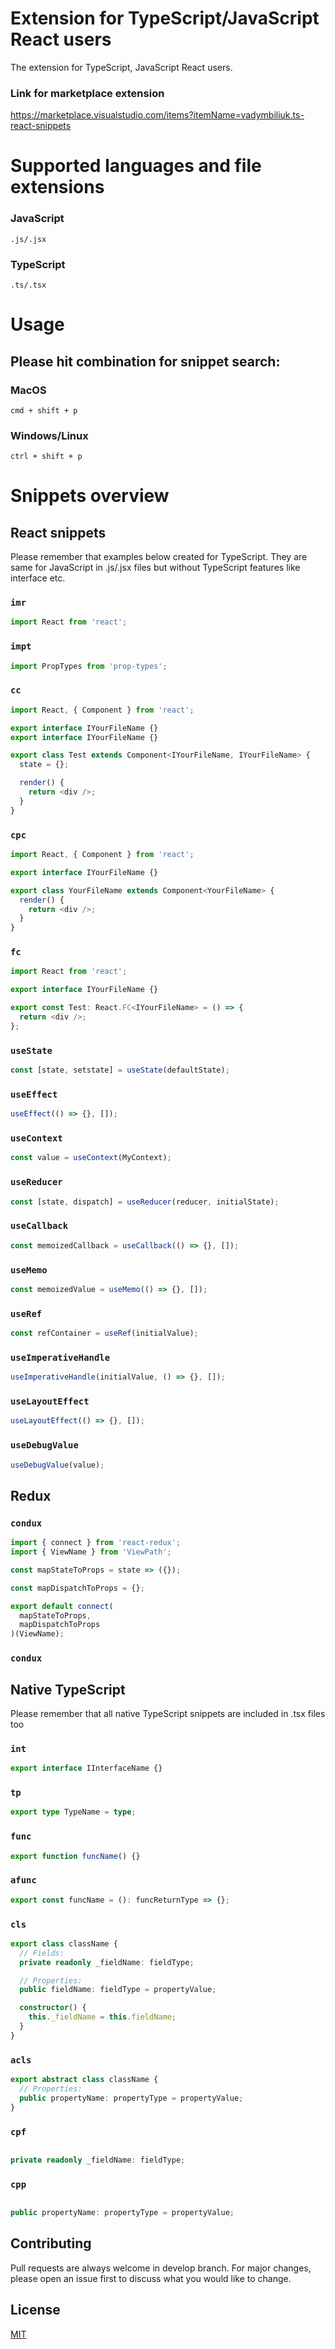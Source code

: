 # Extension for TypeScript/JavaScript React users

The extension for TypeScript, JavaScript React users.

### Link for marketplace extension

https://marketplace.visualstudio.com/items?itemName=vadymbiliuk.ts-react-snippets

# Supported languages and file extensions

### JavaScript

`.js/.jsx`

### TypeScript

`.ts/.tsx`

# Usage

## Please hit combination for snippet search:

### MacOS

`cmd + shift + p`

### Windows/Linux

`ctrl + shift + p`

# Snippets overview

## React snippets

Please remember that examples below created for TypeScript. They are same for JavaScript in .js/.jsx files but without TypeScript features like interface etc.

### `imr`

```typescript
import React from 'react';
```

### `impt`

```typescript
import PropTypes from 'prop-types';
```

### `cc`

```typescript
import React, { Component } from 'react';

export interface IYourFileName {}
export interface IYourFileName {}

export class Test extends Component<IYourFileName, IYourFileName> {
  state = {};

  render() {
    return <div />;
  }
}
```

### `cpc`

```typescript
import React, { Component } from 'react';

export interface IYourFileName {}

export class YourFileName extends Component<YourFileName> {
  render() {
    return <div />;
  }
}
```

### `fc`

```typescript
import React from 'react';

export interface IYourFileName {}

export const Test: React.FC<IYourFileName> = () => {
  return <div />;
};
```

### `useState`

```typescript
const [state, setstate] = useState(defaultState);
```

### `useEffect`

```typescript
useEffect(() => {}, []);
```

### `useContext`

```typescript
const value = useContext(MyContext);
```

### `useReducer`

```typescript
const [state, dispatch] = useReducer(reducer, initialState);
```

### `useCallback`

```typescript
const memoizedCallback = useCallback(() => {}, []);
```

### `useMemo`

```typescript
const memoizedValue = useMemo(() => {}, []);
```

### `useRef`

```typescript
const refContainer = useRef(initialValue);
```

### `useImperativeHandle`

```typescript
useImperativeHandle(initialValue, () => {}, []);
```

### `useLayoutEffect`

```typescript
useLayoutEffect(() => {}, []);
```

### `useDebugValue`

```typescript
useDebugValue(value);
```

## Redux

### `condux`

```typescript
import { connect } from 'react-redux';
import { ViewName } from 'ViewPath';

const mapStateToProps = state => ({});

const mapDispatchToProps = {};

export default connect(
  mapStateToProps,
  mapDispatchToProps
)(ViewName);
```

### `condux`

## Native TypeScript

Please remember that all native TypeScript snippets are included in .tsx files too

### `int`

```typescript
export interface IInterfaceName {}
```

### `tp`

```typescript
export type TypeName = type;
```

### `func`

```typescript
export function funcName() {}
```

### `afunc`

```typescript
export const funcName = (): funcReturnType => {};
```

### `cls`

```typescript
export class className {
  // Fields:
  private readonly _fieldName: fieldType;

  // Properties:
  public fieldName: fieldType = propertyValue;

  constructor() {
    this._fieldName = this.fieldName;
  }
}
```

### `acls`

```typescript
export abstract class className {
  // Properties:
  public propertyName: propertyType = propertyValue;
}
```

### `cpf`

```typescript

private readonly _fieldName: fieldType;

```

### `cpp`

```typescript

public propertyName: propertyType = propertyValue;

```

## Contributing

Pull requests are always welcome in develop branch. For major changes, please open an issue first to discuss what you would like to change.

## License

[MIT](https://choosealicense.com/licenses/mit/)
